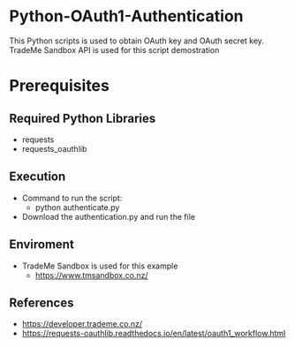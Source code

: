 # Python-OAuth1-Authentication
This Python scripts is used to obtain OAuth key and OAuth secret key. TradeMe Sandbox API is used for this script demostration 

# Prerequisites
## Required Python Libraries
* requests
* requests_oauthlib

## Execution
- Command to run the script: 
  - python authenticate.py
- Download the authentication.py and run the file

## Enviroment
- TradeMe Sandbox is used for this example
  - https://www.tmsandbox.co.nz/

## References
* https://developer.trademe.co.nz/
* https://requests-oauthlib.readthedocs.io/en/latest/oauth1_workflow.html
